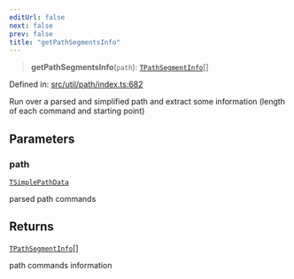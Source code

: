 ```yaml
---
editUrl: false
next: false
prev: false
title: "getPathSegmentsInfo"
---
```


> **getPathSegmentsInfo**(`path`): [`TPathSegmentInfo`](/api/type-aliases/tpathsegmentinfo/)[]

Defined in: [src/util/path/index.ts:682](https://github.com/fabricjs/fabric.js/blob/977f797255d8c56b5b68360b0d45bed33697d2e8/src/util/path/index.ts#L682)

Run over a parsed and simplified path and extract some information (length of each command and starting point)

## Parameters

### path

[`TSimplePathData`](/api/type-aliases/tsimplepathdata/)

parsed path commands

## Returns

[`TPathSegmentInfo`](/api/type-aliases/tpathsegmentinfo/)[]

path commands information

